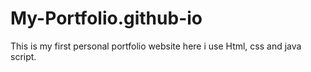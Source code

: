 # My-Portfolio.github-io
This is my first personal portfolio website here i use Html, css and  java script.
